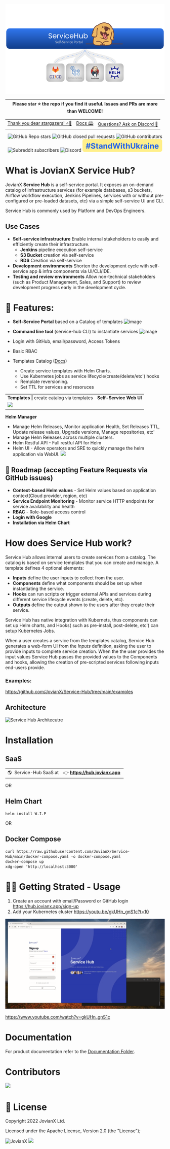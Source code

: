 <div align=center>
         
![Service Hub](https://raw.githubusercontent.com/JovianX/Service-Hub/main/documentation/service-hub-banner.png)

| **Please star ⭐ the repo if you find it useful. Issues and PRs are more than WELCOME!** |
| --- |
         
<table><tbody><tr><td><a href="https://github.com/JovianX/service-hub/stargazers"> Thank you dear stargazers! ⭐🤩 </a></td><td> <a href="https://github.com/JovianX/Service-Hub//blob/main/documentation/">Docs 🕮 </a></td><td><a href="https://discord.gg/CmFvFJDXZv"> Questions? Ask on Discord 💬 </a></td></tr></tbody></table>

![GitHub Repo stars](https://img.shields.io/github/stars/JovianX/Service-Hub)
![GitHub closed pull requests](https://img.shields.io/github/issues-pr-closed/JovianX/Service-Hub)
![GitHub contributors](https://img.shields.io/github/contributors/JovianX/Service-Hub)
![Subreddit subscribers](https://img.shields.io/reddit/subreddit-subscribers/platform_engineering)
![Discord](https://img.shields.io/discord/1014893148599754894)
[![StandWithUkraine](https://raw.githubusercontent.com/vshymanskyy/StandWithUkraine/main/badges/StandWithUkraine.svg)](https://github.com/vshymanskyy/StandWithUkraine/blob/main/docs/README.md)
</div>

# What is JovianX Service Hub?
JovianX **Service Hub** is a self-service portal. It exposes an on-demand catalog of infrastructure services (for example databases, s3 buckets, Airflow workflow execution, Jenkins Pipelines, services with or without pre-configured or pre-loaded datasets, etc) via a simple self-service UI and CLI. 

Service Hub is commonly used by Platform and DevOps Engineers.


## Use Cases
- **Self-service infrastructure** Enable internal stakeholders to easily and efficiently create their infrastructure.
  - **Jenkins** pipeline execution self-service
  - **S3 Bucket** creation via self-service
  - **RDS** Creation via self-service 
- **Development environments**  Shorten the development cycle with self-service app & infra components via UI/CLI/IDE.
- **Testing and review environments** Allow non-technical stakeholders (such as Product Management, Sales, and Support) to review development progress early in the development cycle. 

# 🦄 Features:

- **Self-Service Portal** based on a Catalog of templates
  ![image](https://github.com/JovianX/Service-Hub/assets/2787296/ceb42680-4270-4eb5-b009-b5ba8e802880)

- **Command line tool** (service-hub CLI) to instantiate services
![image](https://user-images.githubusercontent.com/2787296/216807787-1c22810d-7a97-4feb-b632-b42aefb964c9.png)

- Login with GitHub, email/password, Access Tokens
- Basic RBAC
- Templates Catalog ([Docs](documentation/templates.md))
  - Create service templates with Helm Charts.
  - Use Kubernetes jobs as service lifecycle(create/delete/etc') hooks
  - Remplate reversioning.
  - Set TTL for services and resoruces
 
<table><tbody>
<tr align=center>
<td><b>Templates |</b> create catalog via templates </td><td><b>Self-Service Web UI</b></td>
</tr>
<tr><td colspan=2>
<img src="https://user-images.githubusercontent.com/2787296/198906162-5aaa83df-7a7b-4ec5-b1e0-3a6f455a010e.png">
</td></tr>
</tbody></table>

**Helm Manager**
- Manage Helm Releases, Monitor application Health, Set Releases TTL, Update release values, Upgrade versions, Manage repositories, etc'
- Manage Helm Releases across multiple clusters.
- Helm Restful API - Full restful API for Helm
- Helm UI - Allow operators and SRE to quickly manage the helm application via WebUI.
![](https://user-images.githubusercontent.com/2787296/194758301-d50ad7a3-ea8d-4b56-91bf-01bf732c4fce.png)

## 🚀 Roadmap (accepting Feature Requests via GitHub issues)
- **Context-based Helm values** - Set Helm values based on application context(Cloud provider, region, etc)
- **Service Endpoint Monitoring** - Monitor service HTTP endpoints for service availability and health
- **RBAC** - Role-based access control
- **Login with Google**
- **Installation via Helm Chart**

# How does Service Hub work?
Service Hub allows internal users to create services from a catalog. The catalog is based on service templates that you can create and manage. 
A template defines 4 optional elements: 
- **Inputs**  define the user inputs to collect from the user.
- **Components** define what components should be set up when instantiating the service.
- **Hooks** can run scripts or trigger external APIs and services during different service lifecycle events (create, delete, etc).
- **Outputs** define the output shown to the users after they create their service.

Service Hub has native integration with Kubernets, thus components can set up Helm charts, and Hooks( such as pre-install, post-delete, etc') can setup Kubernetes Jobs.

When a user creates a service from the templates catalog, Service Hub generates a web-form UI from the *Inputs* definition, asking the user to provide inputs to complete service creation. When the the user provides the input values Service Hub passes the provided values to the Components and hooks, allowing the creation of pre-scripted services following inputs end-users provide. 

### Examples:
https://github.com/JovianX/Service-Hub/tree/main/examples


## Architecture
![Service Hub Architecutre](https://user-images.githubusercontent.com/2787296/215046290-a89d375f-ecf0-4ac6-9409-dabeb40f55ba.svg)

# Installation
## SaaS
<table><tbody><tr><td>🌎 &nbsp;Service-Hub SaaS at &nbsp; &nbsp;👉 <a href="https://hub.jovianx.app/"><strong>https://hub.jovianx.app</strong></a>&nbsp;</td></tr></tbody></table>

OR
## Helm Chart
```
helm install W.I.P
```

OR
## Docker Compose
```
curl https://raw.githubusercontent.com/JovianX/Service-Hub/main/docker-compose.yaml -o docker-compose.yaml
docker-compose up
xdg-open 'http://localhost:3000'
```

# 🤽‍♀️ Getting Strated - Usage
1.  Create an account with email/Password or GitHub login https://hub.jovianx.app/sign-up
2.  Add your Kubernetes cluster https://youtu.be/gkUHn_gnS1c?t=10

![](https://raw.githubusercontent.com/JovianX/Service-Hub/main/documentation/JovianX_Service_Hub_Getting_Started.gif)

https://www.youtube.com/watch?v=gkUHn_gnS1c

# Documentation
For product documentation refer to the [Documentation Folder](documentation/README.md).

# Contributors
<a href = "https://github.com/JovianX/Service-Hub/graphs/contributors">
  <img src = "https://contrib.rocks/image?repo=JovianX/Service-Hub"/>
</a>

# 📜 License

Copyright 2022 JovianX Ltd.

Licensed under the Apache License, Version 2.0 (the "License");

![JovianX](https://jovianx.com/wp-content/uploads/2021/05/Logo2-2.png)
<img referrerpolicy="no-referrer-when-downgrade" src="https://static.scarf.sh/a.png?x-pxid=44b1bb3d-1d33-4c7a-bf39-18379b658acc" />

